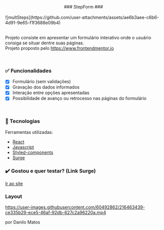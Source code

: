 <div align="center">   
  ### StepForm ### 
</div>

</br>
![multSteps](https://github.com/user-attachments/assets/ae6b3aee-c6b6-4d91-9e65-f1f3688e09b4)

</br>
</br>

Projeto consiste em apresentar um formulário interativo onde o usuário consiga se situar dentre suas páginas. </br>
Projeto proposto pelo https://www.frontendmentor.io

</br>

### ✅ Funcionalidades

- [x] Formulário (sem validações)
- [x] Gravação dos dados informados 
- [x] Interação entre opções apresentadas
- [x] Possibilidade de avanço ou retrocesso nas páginas do formulário

</br>

### 🔧 Tecnologias

<p>Ferramentas utilizadas:</p>

- [React](https://pt-br.reactjs.org/)
- [Javascript](https://www.javascript.com/)
- [Styled-components](https://styled-components.com/)
- [Surge](https://surge.sh/)


### ✔️ Gostou e quer testar? (Link Surge)

[Ir ao site](https://brown-airport.surge.sh)


### Layout 

https://user-images.githubusercontent.com/60492862/216463439-ce335b29-ece5-46af-92db-627c2a96220a.mp4


por Danilo Matos
